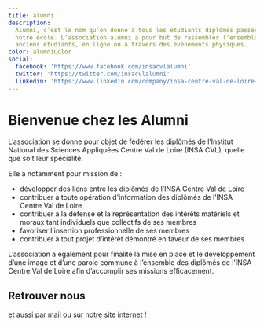 ```yaml
---
title: alumni
description:
  Alumni, c’est le nom qu’on donne à tous les étudiants diplômés passés par
  notre école. L’association alumni a pour but de rassembler l’ensemble des
  anciens étudiants, en ligne ou à travers des événements physiques.
color: alumniColor
social:
  facebook: 'https://www.facebook.com/insacvlalumni'
  twitter: 'https://twitter.com/insacvlalumni'
  linkedin: 'https://www.linkedin.com/company/insa-centre-val-de-loire-alumni/'
---
```


# Bienvenue chez les Alumni

L’association se donne pour objet de fédérer les diplômés de l’Institut National
des Sciences Appliquées Centre Val de Loire (INSA CVL), quelle que soit leur
spécialité.

Elle a notamment pour mission de :

- développer des liens entre les diplômés de l’INSA Centre Val de Loire
- contribuer à toute opération d'information des diplômés de l’INSA Centre Val
  de Loire
- contribuer à la défense et la représentation des intérêts matériels et moraux
  tant individuels que collectifs de ses membres
- favoriser l’insertion professionnelle de ses membres
- contribuer à tout projet d’intérêt démontré en faveur de ses membres

L’association a également pour finalité la mise en place et le développement
d’une image et d’une parole commune à l’ensemble des diplômés de l’INSA Centre
Val de Loire afin d’accomplir ses missions efficacement.

## Retrouver nous

<campus-social :social="social" :color="color"></campus-social>

et aussi par [mail](mailto:contact.alumni@insa-cvl.fr) ou sur notre
[site internet](https://alumni.insa-cvl.fr/fr/) !
